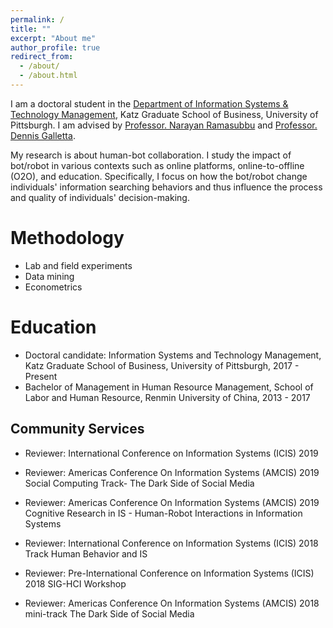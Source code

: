 ```yaml
---
permalink: /
title: ""
excerpt: "About me"
author_profile: true
redirect_from: 
  - /about/
  - /about.html
---
```

I am a doctoral student in the [Department of Information Systems & Technology Management](https://www.katz.business.pitt.edu/academics/phd/phd-istm), Katz Graduate School of Business, University of Pittsburgh. I am advised by [Professor. Narayan Ramasubbu](https://sites.google.com/site/narayanramasubbu/) and [Professor. Dennis Galletta](http://www.pitt.edu/~galletta/). 


My research is about human-bot collaboration. I study the impact of bot/robot in various contexts such as online platforms, online-to-offline (O2O), and education. Specifically, I focus on how the bot/robot change individuals' information searching behaviors and thus influence the process and quality of individuals' decision-making.

Methodology
======
  * Lab and field experiments
  * Data mining
  * Econometrics

Education
======
* Doctoral candidate: Information Systems and Technology Management, Katz Graduate School of Business, University of Pittsburgh, 2017 - Present
* Bachelor of Management in Human Resource Management, School of Labor and Human Resource, Renmin University of China, 2013 - 2017

Community Services
------
* Reviewer: International Conference on Information Systems (ICIS) 2019

* Reviewer: Americas Conference On Information Systems (AMCIS) 2019 Social Computing Track- The Dark Side of Social Media

* Reviewer: Americas Conference On Information Systems (AMCIS) 2019 Cognitive Research in IS - Human-Robot Interactions in Information Systems

* Reviewer: International Conference on Information Systems (ICIS) 2018 Track Human Behavior and IS

* Reviewer: Pre-International Conference on Information Systems (ICIS) 2018 SIG-HCI Workshop

* Reviewer: Americas Conference On Information Systems (AMCIS) 2018 mini-track The Dark Side of Social Media
